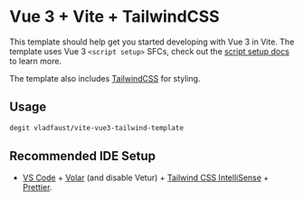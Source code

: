 # Vue 3 + Vite + TailwindCSS

This template should help get you started developing with Vue 3 in Vite. The template uses Vue 3 `<script setup>` SFCs, check out the [script setup docs](https://v3.vuejs.org/api/sfc-script-setup.html#sfc-script-setup) to learn more.

The template also includes [TailwindCSS](https://tailwindcss.com/) for styling.

## Usage

```sh
degit vladfaust/vite-vue3-tailwind-template
```

## Recommended IDE Setup

- [VS Code](https://code.visualstudio.com/) + [Volar](https://marketplace.visualstudio.com/items?itemName=Vue.volar) (and disable Vetur) + [Tailwind CSS IntelliSense](https://marketplace.visualstudio.com/items?itemName=bradlc.vscode-tailwindcss) + [Prettier](https://marketplace.visualstudio.com/items?itemName=esbenp.prettier-vscode).
